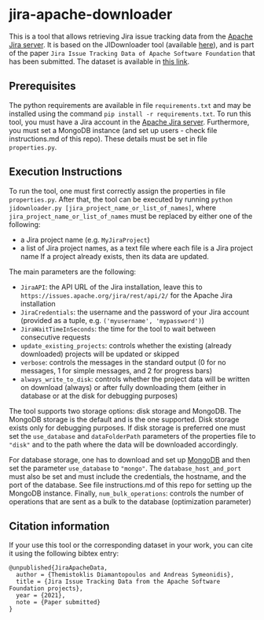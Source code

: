 jira-apache-downloader
======================
This is a tool that allows retrieving Jira issue tracking data from the [Apache Jira server](https://issues.apache.org/jira/rest/api/2/).
It is based on the JIDownloader tool (available [here](https://github.com/thdiaman/JIDownloader)), and is part of the paper
`Jira Issue Tracking Data of Apache Software Foundation` that has been submitted. The dataset is available in [this link](https://zenodo.org/record/5665896).

Prerequisites
-------------
The python requirements are available in file `requirements.txt` and may be installed using the command
`pip install -r requirements.txt`. To run this tool, you must have a Jira account in the [Apache Jira server](https://issues.apache.org/jira/rest/api/2/).
Furthermore, you must set a MongoDB instance (and set up users - check file instructions.md of this repo). These details must be set in file `properties.py`.

Execution Instructions
----------------------
To run the tool, one must first correctly assign the properties in file `properties.py`.
After that, the tool can be executed by running `python jidownloader.py [jira_project_name_or_list_of_names]`,
where `jira_project_name_or_list_of_names` must be replaced by either one of the following:
- a Jira project name (e.g. `MyJiraProject`)
- a list of Jira project names, as a text file where each file is a Jira project name
If a project already exists, then its data are updated.

The main parameters are the following:
- `JiraAPI`: the API URL of the Jira installation, leave this to `https://issues.apache.org/jira/rest/api/2/` for the Apache Jira installation
- `JiraCredentials`: the username and the password of your Jira account (provided as a tuple, e.g. `('myusername', 'mypassword')`)
- `JiraWaitTimeInSeconds`: the time for the tool to wait between consecutive requests
- `update_existing_projects`: controls whether the existing (already downloaded) projects will be updated or skipped
- `verbose`: controls the messages in the standard output (0 for no messages, 1 for simple messages, and 2 for progress bars)
- `always_write_to_disk`: controls whether the project data will be written on download (always) or after fully downloading them (either in database or at the disk for debugging purposes)

The tool supports two storage options: disk storage and MongoDB. The MongoDB storage is the default and is the one supported. Disk storage exists only for debugging purposes. If disk storage is preferred one must set the `use_database` and `dataFolderPath` parameters of the properties file to `"disk"` and to the path where the data will be downloaded accordingly.

For database storage, one has to download and set up [MongoDB](https://www.mongodb.com/) and then set the
parameter `use_database` to `"mongo"`. The `database_host_and_port` must also be set and must include the credentials, the hostname, and the port of the database. See file instructions.md of this repo for setting up the MongoDB instance. Finally, `num_bulk_operations`: controls the number of operations that are sent as a bulk to the database (optimization parameter)

Citation information
--------------------
If your use this tool or the corresponding dataset in your work, you can cite it using the following bibtex entry:

```
@unpublished{JiraApacheData,
  author = {Themistoklis Diamantopoulos and Andreas Symeonidis},
  title = {Jira Issue Tracking Data from the Apache Software Foundation projects},
  year = {2021},
  note = {Paper submitted}
}
```


